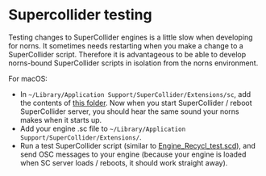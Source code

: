 # Supercollider testing

Testing changes to SuperCollider engines is a little slow when developing for norns. It sometimes needs restarting when you make a change to a SuperCollider script. Therefore it is advantageous to be able to develop norns-bound SuperCollider scripts in isolation from the norns environment.

For macOS:

- In `~/Library/Application Support/SuperCollider/Extensions/sc`, add the contents of [this folder](https://github.com/monome/norns/tree/main/sc). Now when you start SuperCollider / reboot SuperCollider server, you should hear the same sound your norns makes when it starts up.
- Add your engine .sc file to `~/Library/Application Support/SuperCollider/Extensions/`.
- Run a test SuperCollider script (similar to [Engine_Recycl_test.scd](https://github.com/simioliolio/recycl/blob/master/sctesting/Engine_Recycle_test.scd)), and send OSC messages to your engine (because your engine is loaded when SC server loads / reboots, it should work straight away).
